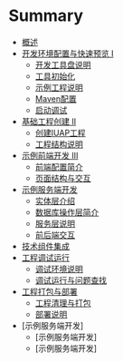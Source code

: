 # Summary

* [概述](README.md)
* [开发环境配置与快速预览 I](part1/README.md)
   * [开发工具盘说明](part1/writing.md)
   * [工具初始化](part1/gitbook.md)
   * [示例工程说明](part1/shiligongchengmd.md)
   * [Maven配置](part1/mavenpei_zhi.md)
   * [启动调试](part1/qi_dong_diao_shi.md)
* [基础工程创建 II](part2/README.md)
   * [创建IUAP工程](part2/chuang_jian_iuap_gong_cheng.md)
   * [工程结构说明](part2/gong_cheng_jie_gou_shuo_ming.md)
* [示例前端开发 III](shi_li_qian_duan_kai_fa_iii.md)
   * [前端配置简介](qian_duan_pei_zhi_jian_jie.md)
   * [页面结构与交互](ye_mian_jie_gou_yu_jiao_hu.md)
* [示例服务端开发](shi_li_fu_wu_duan_kai_fa.md)
   * [实体层介绍](shi_ti_ceng_jie_shao.md)
   * [数据库操作层简介](shu_ju_ku_cao_zuo_ceng_jian_jie.md)
   * [服务层说明](fu_wu_ceng_shuo_ming.md)
   * [前后端交互](qian_hou_duan_jiao_hu.md)
* [技术组件集成](ji_zhu_zu_jian_ji_cheng.md)
* [工程调试运行](gong_cheng_diao_shi_yun_xing.md)
   * [调试环境说明](diao_shi_huan_jing_shuo_ming.md)
   * [调试运行与问题查找](diao_shi_yun_xing_yu_wen_ti_cha_zhao.md)
* [工程打包与部署](gong_cheng_da_bao_yu_bu_shu.md)
   * [工程清理与打包](gong_cheng_qing_li_yu_da_bao.md)
   * [部署说明](bu_shu_shuo_ming.md)
* [示例服务端开发]
   * [示例服务端开发]
   * [示例服务端开发]

